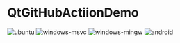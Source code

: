 # QtGitHubActiionDemo

![ubuntu](https://github.com/qsaker/QtGitHubActiionDemo/workflows/ubuntu/badge.svg)
![windows-msvc](https://github.com/qsaker/QtGitHubActionDemo/workflows/windows-msvc/badge.svg)
![windows-mingw](https://github.com/qsaker/QtGitHubActionDemo/workflows/windows-mingw/badge.svg)
![android](https://github.com/qsaker/QtGitHubActionDemo/workflows/android/badge.svg)
